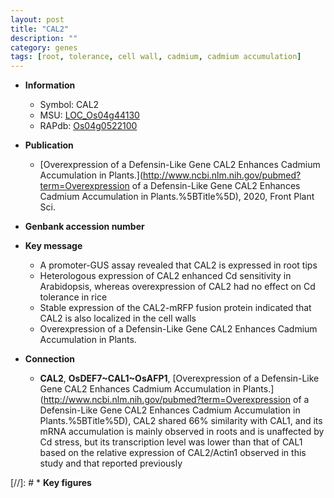 ```yaml
---
layout: post
title: "CAL2"
description: ""
category: genes
tags: [root, tolerance, cell wall, cadmium, cadmium accumulation]
---
```


* **Information**  
    + Symbol: CAL2  
    + MSU: [LOC_Os04g44130](http://rice.plantbiology.msu.edu/cgi-bin/ORF_infopage.cgi?orf=LOC_Os04g44130)  
    + RAPdb: [Os04g0522100](http://rapdb.dna.affrc.go.jp/viewer/gbrowse_details/irgsp1?name=Os04g0522100)  

* **Publication**  
    + [Overexpression of a Defensin-Like Gene CAL2 Enhances Cadmium Accumulation in Plants.](http://www.ncbi.nlm.nih.gov/pubmed?term=Overexpression of a Defensin-Like Gene CAL2 Enhances Cadmium Accumulation in Plants.%5BTitle%5D), 2020, Front Plant Sci.

* **Genbank accession number**  

* **Key message**  
    + A promoter-GUS assay revealed that CAL2 is expressed in root tips
    + Heterologous expression of CAL2 enhanced Cd sensitivity in Arabidopsis, whereas overexpression of CAL2 had no effect on Cd tolerance in rice
    + Stable expression of the CAL2-mRFP fusion protein indicated that CAL2 is also localized in the cell walls
    + Overexpression of a Defensin-Like Gene CAL2 Enhances Cadmium Accumulation in Plants.

* **Connection**  
    + __CAL2__, __OsDEF7~CAL1~OsAFP1__, [Overexpression of a Defensin-Like Gene CAL2 Enhances Cadmium Accumulation in Plants.](http://www.ncbi.nlm.nih.gov/pubmed?term=Overexpression of a Defensin-Like Gene CAL2 Enhances Cadmium Accumulation in Plants.%5BTitle%5D),  CAL2 shared 66% similarity with CAL1, and its mRNA accumulation is mainly observed in roots and is unaffected by Cd stress, but its transcription level was lower than that of CAL1 based on the relative expression of CAL2/Actin1 observed in this study and that reported previously

[//]: # * **Key figures**  



